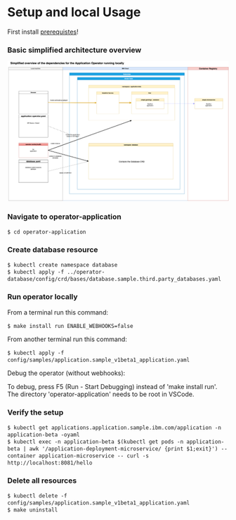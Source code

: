 # Setup and local Usage

First install [prerequistes](Prerequisites.md)!

### Basic simplified architecture overview

![](./images/simplified-architecture-02.png)

### Navigate to operator-application

```
$ cd operator-application
```

### Create database resource

```
$ kubectl create namespace database
$ kubectl apply -f ../operator-database/config/crd/bases/database.sample.third.party_databases.yaml
```

### Run operator locally

From a terminal run this command:

```
$ make install run ENABLE_WEBHOOKS=false
```

From another terminal run this command:

```
$ kubectl apply -f config/samples/application.sample_v1beta1_application.yaml
```

Debug the operator (without webhooks):

To debug, press F5 (Run - Start Debugging) instead of 'make install run'. The directory 'operator-application' needs to be root in VSCode.

### Verify the setup

```
$ kubectl get applications.application.sample.ibm.com/application -n application-beta -oyaml
$ kubectl exec -n application-beta $(kubectl get pods -n application-beta | awk '/application-deployment-microservice/ {print $1;exit}') --container application-microservice -- curl -s http://localhost:8081/hello
```

### Delete all resources

```
$ kubectl delete -f config/samples/application.sample_v1beta1_application.yaml
$ make uninstall
```